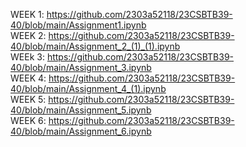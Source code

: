 WEEK 1: https://github.com/2303a52118/23CSBTB39-40/blob/main/Assignment1.ipynb                                      
WEEK 2: https://github.com/2303a52118/23CSBTB39-40/blob/main/Assignment_2_(1)_(1).ipynb                                         
WEEk 3: https://github.com/2303a52118/23CSBTB39-40/blob/main/Assignment_3.ipynb                                                 
WEEK 4: https://github.com/2303a52118/23CSBTB39-40/blob/main/Assignment_4_(1).ipynb                                        
WEEK 5: https://github.com/2303a52118/23CSBTB39-40/blob/main/Assignment_5.ipynb                                               
WEEK 6: https://github.com/2303a52118/23CSBTB39-40/blob/main/Assignment_6.ipynb                                               


